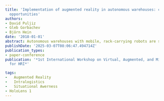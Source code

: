 ```yaml
---
title: 'Implementation of augmented reality in autonomous warehouses: challenges and
  opportunities'
authors:
- David Puljiz
- Gleb Gorbachev
- Björn Hein
date: '2018-01-01'
abstract: Autonomous warehouses with mobile, rack-carrying robots are starting to become commonplace, with systems such as Amazon's Kiva and Swisslog's CarryPick already implemented in functional warehouses. Such warehouses however still require human intervention for object picking and maintenance. In the European project SafeLog we are developing a safety-vest, used for safety-critical ranging and stopping of mobile robots, an improved planner that can handle large fleets of heterogeneous agents as well as an AR interaction system to navigate and support human workers in such automated environments. Here we present the AR interaction modalities, namely navigation, pick-by-AR and general system interactions that were developed at the moment of writing, as well as the overall system concept and planned future work.
publishDate: '2025-03-07T08:06:47.494714Z'
publication_types:
- paper-conference
publication: '*1st International Workshop on Virtual, Augmented, and Mixed Reality
  for HRI*'

tags:
-	Augmented Reality
-	Intralogistics
-	Situational Awerness
- HoloLens 1
---
```

